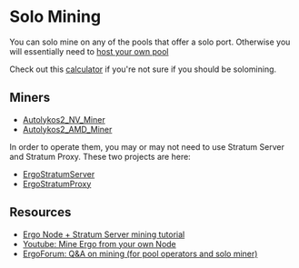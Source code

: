 # Solo Mining

You can solo mine on any of the pools that offer a solo port.  Otherwise you will essentially need to [host your own pool](pool) 

Check out this [calculator](https://docs.google.com/forms/d/e/1FAIpQLScBFv3mxpu5Erv55zvfFuIo2NnaWht3cc70xZoRo-3c58Cv0A/viewform) if you're not sure if you should  be solomining.


## Miners

- [Autolykos2_NV_Miner](https://https://github.com/mhssamadani/Autolykos2_NV_Miner)
- [Autolykos2_AMD_Miner](https://github.com/mhssamadani/Autolykos2_AMD_Miner)

In order to operate them, you may or may not need to use Stratum Server and Stratum Proxy. These two projects are here:

- [ErgoStratumServer](https://github.com/mhssamadani/ErgoStratumServer)
- [ErgoStratumProxy](https://github.com/mhssamadani/ErgoStratumProxy)

## Resources

- [Ergo Node + Stratum Server mining tutorial](https://www.youtube.com/watch?v=_1M8dGpfKjU)
- [Youtube: Mine Ergo from your own Node](https://www.youtube.com/watch?v=ubov4oweA20)
- [ErgoForum: Q&A on mining (for pool operators and solo miner)](https://www.ergoforum.org/t/q-a-on-mining-for-pool-operators-and-solo-miners/587)